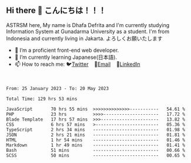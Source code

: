## Hi there 👋 こんにちは！！！
ASTRSM here, My name is Dhafa Defrita and I'm currently studying Information System at Gunadarma University as a student. I'm from Indonesia and currently living in Jakarta. よろしくお願いたします

- 🔭 I’m a proficient front-end web developer.
- 🌱 I’m currently learning Japanese(日本語).
- 📫 How to reach me: 🐦[Twitter](https://twitter.com/0_astrsm)&nbsp;&nbsp;&nbsp;&nbsp;📧[Email](ddefrito84@gmail.com)&nbsp;&nbsp;&nbsp;&nbsp;💼[LinkedIn](https://www.linkedin.com/in/dhafa-defrita-rama-yudistira-9357a9229/)
<br>
<!-- <p align="left">
<a href="https://github.com/ASTRSM">
  <img height="180em" src="https://github-readme-stats-eight-theta.vercel.app/api?username=ASTRSM&show_icons=true&theme=dracula&include_all_commits=true&count_private=true"/>
  <img height="180em" src="https://github-readme-stats-eight-theta.vercel.app/api/top-langs/?username=ASTRSM&layout=compact&langs_count=8&theme=dracula"/>
</a>
</p> -->

<!--START_SECTION:waka-->

```text
From: 25 January 2023 - To: 20 May 2023

Total Time: 129 hrs 53 mins

JavaScript       70 hrs 55 mins  >>>>>>>>>>>>>>-----------   54.61 %
PHP              23 hrs          >>>>---------------------   17.72 %
Blade Template   17 hrs 57 mins  >>>----------------------   13.82 %
CSS              6 hrs 57 mins   >------------------------   05.36 %
TypeScript       2 hrs 34 mins   -------------------------   01.98 %
JSON             2 hrs 21 mins   -------------------------   01.81 %
HTML             1 hr 54 mins    -------------------------   01.46 %
Markdown         1 hr 49 mins    -------------------------   01.41 %
Bash             51 mins         -------------------------   00.66 %
SCSS             50 mins         -------------------------   00.65 %
```

<!--END_SECTION:waka-->
